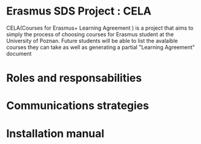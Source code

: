 # Erasmus SDS Project : CELA

CELA(Courses for Erasmus+ Learning Agreement ) is a project that aims to simply the process of choosing courses for Erasmus student at the University of Poznan.
Future students will be able to list the avalaible courses they can take as well as generating a partial "Learning Agreement" document

# Roles and responsabilities

# Communications strategies

# Installation manual
